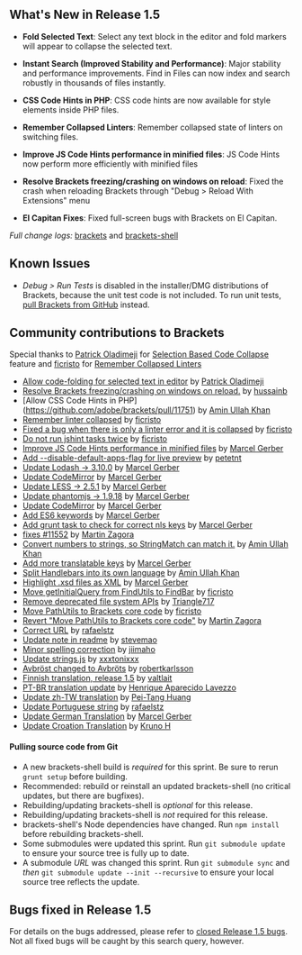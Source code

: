 
What's New in Release 1.5
-------------------------
* **Fold Selected Text**: Select any text block in the editor and fold markers will appear to collapse the selected text.

* **Instant Search (Improved Stability and Performance)**: Major stability and performance improvements. Find in Files can now index and search robustly in thousands of files instantly.

* **CSS Code Hints in PHP**: CSS code hints are now available for style elements inside PHP files.

* **Remember Collapsed Linters**: Remember collapsed state of linters on switching files.

* **Improve JS Code Hints performance in minified files**: JS Code Hints now perform more efficiently with minified files

* **Resolve Brackets freezing/crashing on windows on reload**: Fixed the crash when reloading Brackets through "Debug > Reload With Extensions" menu

* **El Capitan Fixes**: Fixed full-screen bugs with Brackets on El Capitan.

_Full change logs:_ [brackets](https://github.com/adobe/brackets/compare/release-1.4...release-1.5#commits_bucket) and [brackets-shell](https://github.com/adobe/brackets-shell/compare/release-1.4...release-1.5#commits_bucket)


Known Issues
------------
* _Debug > Run Tests_ is disabled in the installer/DMG distributions of Brackets, because the unit test code is not included. To run unit tests, [pull Brackets from GitHub](https://github.com/adobe/brackets/wiki/How-to-Hack-on-Brackets#wiki-getcode) instead.


Community contributions to Brackets
-----------------------------------

Special thanks to [Patrick Oladimeji](https://github.com/thehogfather) for [Selection Based Code Collapse](https://github.com/adobe/brackets/pull/11538) feature and [ficristo](https://github.com/ficristo) for [Remember Collapsed Linters](https://github.com/adobe/brackets/pull/11641)

* [Allow code-folding for selected text in editor](https://github.com/adobe/brackets/pull/11538) by [Patrick Oladimeji](https://github.com/thehogfather)
* [Resolve Brackets freezing/crashing on windows on reload.](https://github.com/adobe/brackets/pull/11505) by [hussainb](https://github.com/hussainb)
* [Allow CSS Code Hints in PHP] (https://github.com/adobe/brackets/pull/11751) by [Amin Ullah Khan](https://github.com/sprintr)
* [Remember linter collapsed](https://github.com/adobe/brackets/pull/11641) by [ficristo](https://github.com/ficristo)
* [Fixed a bug when there is only a linter error and it is collapsed](https://github.com/adobe/brackets/pull/11721) by [ficristo](https://github.com/ficristo)
* [Do not run jshint tasks twice](https://github.com/adobe/brackets/pull/11664) by [ficristo](https://github.com/ficristo)
* [Improve JS Code Hints performance in minified files](https://github.com/adobe/brackets/pull/11123) by [Marcel Gerber](https://github.com/MarcelGerber)
* [Add --disable-default-apps-flag for live preview](https://github.com/adobe/brackets-shell/pull/533) by [petetnt](https://github.com/petetnt)
* [Update Lodash -> 3.10.0](https://github.com/adobe/brackets/pull/11474) by [Marcel Gerber](https://github.com/MarcelGerber)
* [Update CodeMirror](https://github.com/adobe/brackets/pull/11528) by [Marcel Gerber](https://github.com/MarcelGerber)
* [Update LESS -> 2.5.1](https://github.com/adobe/brackets/pull/10240) by [Marcel Gerber](https://github.com/MarcelGerber)
* [Update phantomjs -> 1.9.18](https://github.com/adobe/brackets/pull/11695) by [Marcel Gerber](https://github.com/MarcelGerber)
* [Update CodeMirror](https://github.com/adobe/brackets/pull/11652) by [Marcel Gerber](https://github.com/MarcelGerber)
* [Add ES6 keywords](https://github.com/adobe/brackets/pull/11645) by [Marcel Gerber](https://github.com/MarcelGerber)
* [Add grunt task to check for correct nls keys](https://github.com/adobe/brackets/pull/11299) by [Marcel Gerber](https://github.com/MarcelGerber)
* [fixes #11552](https://github.com/adobe/brackets/pull/11553) by [Martin Zagora](https://github.com/zaggino)
* [Convert numbers to strings, so StringMatch can match it.](https://github.com/adobe/brackets/pull/11484) by [Amin Ullah Khan](https://github.com/sprintr)
* [Add more translatable keys](https://github.com/adobe/brackets/pull/11224) by [Marcel Gerber](https://github.com/MarcelGerber)
* [Split Handlebars into its own language](https://github.com/adobe/brackets/pull/11295) by [Amin Ullah Khan](https://github.com/sprintr)
* [Highlight .xsd files as XML](https://github.com/adobe/brackets/pull/11506) by [Marcel Gerber](https://github.com/MarcelGerber)
* [Move getInitialQuery from FindUtils to FindBar](https://github.com/adobe/brackets/pull/11640) by [ficristo](https://github.com/ficristo)
* [Remove deprecated file system APIs](https://github.com/adobe/brackets/pull/9622) by [Triangle717](https://github.com/le717)
* [Move PathUtils to Brackets core code](https://github.com/adobe/brackets/pull/11734) by [ficristo](https://github.com/ficristo)
* [Revert "Move PathUtils to Brackets core code"](https://github.com/adobe/brackets/pull/11745) by [Martin Zagora](https://github.com/zaggino)
* [Correct URL](https://github.com/adobe/brackets/pull/11500) by [rafaelstz](https://github.com/rafaelstz)
* [Update note in readme](https://github.com/adobe/brackets-shell/pull/531) by [stevemao](https://github.com/stevemao)
* [Minor spelling correction](https://github.com/adobe/brackets/pull/11678) by [jiimaho](https://github.com/jiimaho)
* [Update strings.js](https://github.com/adobe/brackets/pull/11507) by [xxxtonixxx](https://github.com/xxxtonixxx)
* [Avbröst changed to Avbröts](https://github.com/adobe/brackets/pull/11711) by [robertkarlsson](https://github.com/robertkarlsson)
* [Finnish translation, release 1.5](https://github.com/adobe/brackets/pull/11690) by [valtlait](https://github.com/valtlait)
* [PT-BR translation update](https://github.com/adobe/brackets/pull/11583) by [Henrique Aparecido Lavezzo](https://github.com/Rynaro)
* [Update zh-TW translation](https://github.com/adobe/brackets/pull/11655) by [Pei-Tang Huang](https://github.com/tan9)
* [Update Portuguese string](https://github.com/adobe/brackets/pull/11546) by [rafaelstz](https://github.com/rafaelstz)
* [Update German Translation](https://github.com/adobe/brackets/pull/11716) by [Marcel Gerber](https://github.com/MarcelGerber)
* [Update Croation Translation](https://github.com/adobe/brackets/pull/11522) by [Kruno H](https://github.com/diomed)

#### Pulling source code from Git

* A new brackets-shell build is _required_ for this sprint. Be sure to rerun `grunt setup` before building.
* Recommended: rebuild or reinstall an updated brackets-shell (no critical updates, but there are bugfixes).
* Rebuilding/updating brackets-shell is _optional_ for this release.
* Rebuilding/updating brackets-shell is _not_ required for this release.
* brackets-shell's Node dependencies have changed. Run `npm install` before rebuilding brackets-shell.
* Some submodules were updated this sprint. Run `git submodule update` to ensure your source tree is fully up to date.
* A submodule _URL_ was changed this sprint. Run `git submodule sync` and _then_ `git submodule update --init --recursive` to ensure your local source tree reflects the update.


Bugs fixed in Release 1.5
-------------------------
For details on the bugs addressed, please refer to [closed Release 1.5 bugs](https://github.com/adobe/brackets/issues?q=is%3Aclosed+milestone%3A%22Release+1.5%22). Not all fixed bugs will be caught by this search query, however.